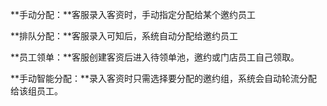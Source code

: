 **手动分配：**客服录入客资时，手动指定分配给某个邀约员工

**排队分配：**客服录入可知后，系统自动分配给邀约员工

**员工领单：**客服创建客资后进入待领单池，邀约或门店员工自己领取。

**手动智能分配：**录入客资时只需选择要分配的邀约组，系统会自动轮流分配给该组员工。

